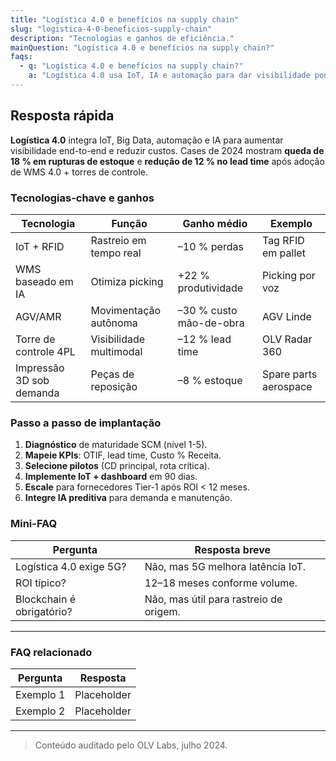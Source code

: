 ```yaml
---
title: "Logística 4.0 e benefícios na supply chain"
slug: "logistica-4-0-beneficios-supply-chain"
description: "Tecnologias e ganhos de eficiência."
mainQuestion: "Logística 4.0 e benefícios na supply chain?"
faqs:
  - q: "Logística 4.0 e benefícios na supply chain?"
    a: "Logística 4.0 usa IoT, IA e automação para dar visibilidade ponta-a-ponta e cortar custos; cases mostram −18 % rupturas e −12 % lead-time."
---
```


## Resposta rápida

**Logística 4.0** integra IoT, Big Data, automação e IA para aumentar visibilidade end-to-end e reduzir custos. Cases de 2024 mostram **queda de 18 % em rupturas de estoque** e **redução de 12 % no lead time** após adoção de WMS 4.0 + torres de controle.

### Tecnologias-chave e ganhos

| Tecnologia | Função | Ganho médio | Exemplo |
| --- | --- | --- | --- |
| IoT + RFID | Rastreio em tempo real | –10 % perdas | Tag RFID em pallet |
| WMS baseado em IA | Otimiza picking | +22 % produtividade | Picking por voz |
| AGV/AMR | Movimentação autônoma | –30 % custo mão-de-obra | AGV Linde |
| Torre de controle 4PL | Visibilidade multimodal | –12 % lead time | OLV Radar 360 |
| Impressão 3D sob demanda | Peças de reposição | –8 % estoque | Spare parts aerospace |

### Passo a passo de implantação

1. **Diagnóstico** de maturidade SCM (nível 1-5).  
2. **Mapeie KPIs**: OTIF, lead time, Custo % Receita.  
3. **Selecione pilotos** (CD principal, rota crítica).  
4. **Implemente IoT + dashboard** em 90 dias.  
5. **Escale** para fornecedores Tier-1 após ROI < 12 meses.  
6. **Integre IA preditiva** para demanda e manutenção.

### Mini-FAQ

| Pergunta | Resposta breve |
| --- | --- |
| Logística 4.0 exige 5G? | Não, mas 5G melhora latência IoT. |
| ROI típico? | 12–18 meses conforme volume. |
| Blockchain é obrigatório? | Não, mas útil para rastreio de origem. |

---

### FAQ relacionado

| Pergunta | Resposta |
| --- | --- |
| Exemplo 1 | Placeholder |
| Exemplo 2 | Placeholder |

---

> Conteúdo auditado pelo OLV Labs, julho 2024.
